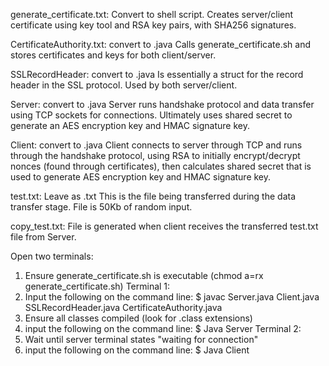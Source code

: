 generate_certificate.txt: Convert to shell script.
Creates server/client certificate using key tool and RSA key pairs, with SHA256 signatures.

CertificateAuthority.txt: convert to .java
Calls generate_certificate.sh and stores certificates and keys for both client/server.

SSLRecordHeader: convert to .java
Is essentially a struct for the record header in the SSL protocol. Used by both server/client.

Server: convert to .java
Server runs handshake protocol and data transfer using TCP sockets for connections. Ultimately uses
shared secret to generate an AES encryption key and HMAC signature key.

Client: convert to .java
Client connects to server through TCP and runs through the handshake protocol, using
RSA to initially encrypt/decrypt nonces (found through certificates), then calculates
shared secret that is used to generate AES encryption key and HMAC signature key.

test.txt: Leave as .txt
This is the file being transferred during the data transfer stage. File is 50Kb of random input.

copy_test.txt: File is generated when client receives the transferred test.txt file from Server.

Open two terminals:
1. Ensure generate_certificate.sh is executable (chmod a=rx generate_certificate.sh)
Terminal 1: 
2. Input the following on the command line:
$ javac Server.java Client.java SSLRecordHeader.java CertificateAuthority.java
3. Ensure all classes compiled (look for .class extensions)
4. input the following on the command line:
$ Java Server
Terminal 2:
5. Wait until server terminal states "waiting for connection"
6. input the following on the command line:
$ Java Client

